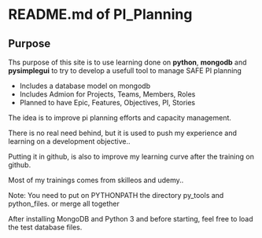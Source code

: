 # README.md of PI_Planning

## Purpose
Ths purpose of this site is to use learning done on **python**, **mongodb** and **pysimplegui** to try to develop a usefull tool to manage SAFE PI planning

- Includes a database model on mongodb
- Includes Admion for Projects, Teams, Members, Roles
- Planned to have Epic, Features, Objectives, PI, Stories

The idea is to improve pi planning efforts and capacity management.

There is no real need behind, but it is used to push my experience and learning on a development objective..

Putting it in github, is also to improve my learning curve after the training on github.

Most of my trainings comes from skilleos and udemy..

Note: You need to put on PYTHONPATH the directory py_tools and python_files. or merge all together

After installing MongoDB and Python 3 and before starting, feel free to load the test database files.